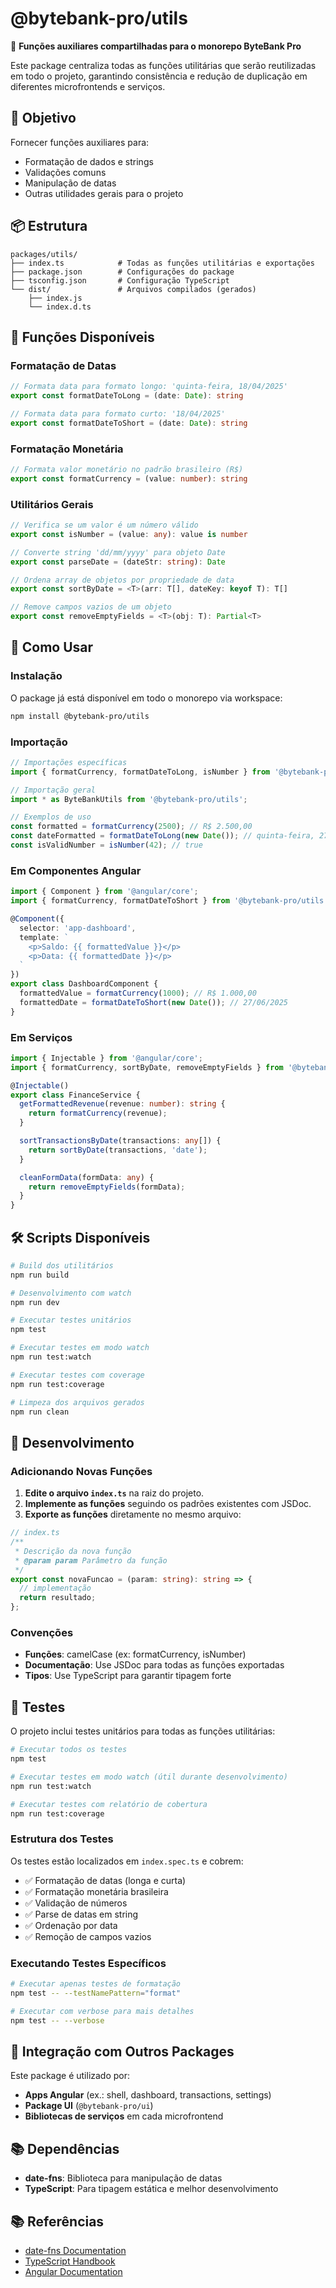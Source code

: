 # @bytebank-pro/utils

🔷 **Funções auxiliares compartilhadas para o monorepo ByteBank Pro**

Este package centraliza todas as funções utilitárias que serão reutilizadas em todo o projeto, garantindo consistência e redução de duplicação em diferentes microfrontends e serviços.

## 🎯 Objetivo

Fornecer funções auxiliares para:

- Formatação de dados e strings
- Validações comuns
- Manipulação de datas
- Outras utilidades gerais para o projeto

## 📦 Estrutura

```
packages/utils/
├── index.ts            # Todas as funções utilitárias e exportações
├── package.json        # Configurações do package
├── tsconfig.json       # Configuração TypeScript
└── dist/               # Arquivos compilados (gerados)
    ├── index.js
    └── index.d.ts
```

## 🔷 Funções Disponíveis

### Formatação de Datas

```typescript
// Formata data para formato longo: 'quinta-feira, 18/04/2025'
export const formatDateToLong = (date: Date): string

// Formata data para formato curto: '18/04/2025'
export const formatDateToShort = (date: Date): string
```

### Formatação Monetária

```typescript
// Formata valor monetário no padrão brasileiro (R$)
export const formatCurrency = (value: number): string
```

### Utilitários Gerais

```typescript
// Verifica se um valor é um número válido
export const isNumber = (value: any): value is number

// Converte string 'dd/mm/yyyy' para objeto Date
export const parseDate = (dateStr: string): Date

// Ordena array de objetos por propriedade de data
export const sortByDate = <T>(arr: T[], dateKey: keyof T): T[]

// Remove campos vazios de um objeto
export const removeEmptyFields = <T>(obj: T): Partial<T>
```

## 🚀 Como Usar

### Instalação

O package já está disponível em todo o monorepo via workspace:

```bash
npm install @bytebank-pro/utils
```

### Importação

```typescript
// Importações específicas
import { formatCurrency, formatDateToLong, isNumber } from '@bytebank-pro/utils';

// Importação geral
import * as ByteBankUtils from '@bytebank-pro/utils';

// Exemplos de uso
const formatted = formatCurrency(2500); // R$ 2.500,00
const dateFormatted = formatDateToLong(new Date()); // quinta-feira, 27/06/2025
const isValidNumber = isNumber(42); // true
```

### Em Componentes Angular

```typescript
import { Component } from '@angular/core';
import { formatCurrency, formatDateToShort } from '@bytebank-pro/utils';

@Component({
  selector: 'app-dashboard',
  template: `
    <p>Saldo: {{ formattedValue }}</p>
    <p>Data: {{ formattedDate }}</p>
  `
})
export class DashboardComponent {
  formattedValue = formatCurrency(1000); // R$ 1.000,00
  formattedDate = formatDateToShort(new Date()); // 27/06/2025
}
```

### Em Serviços

```typescript
import { Injectable } from '@angular/core';
import { formatCurrency, sortByDate, removeEmptyFields } from '@bytebank-pro/utils';

@Injectable()
export class FinanceService {
  getFormattedRevenue(revenue: number): string {
    return formatCurrency(revenue);
  }

  sortTransactionsByDate(transactions: any[]) {
    return sortByDate(transactions, 'date');
  }

  cleanFormData(formData: any) {
    return removeEmptyFields(formData);
  }
}
```

## 🛠️ Scripts Disponíveis

```bash
# Build dos utilitários
npm run build

# Desenvolvimento com watch
npm run dev

# Executar testes unitários
npm test

# Executar testes em modo watch
npm run test:watch

# Executar testes com coverage
npm run test:coverage

# Limpeza dos arquivos gerados
npm run clean
```

## 📝 Desenvolvimento

### Adicionando Novas Funções

1. **Edite o arquivo `index.ts`** na raiz do projeto.
2. **Implemente as funções** seguindo os padrões existentes com JSDoc.
3. **Exporte as funções** diretamente no mesmo arquivo:

```typescript
// index.ts
/**
 * Descrição da nova função
 * @param param Parâmetro da função
 */
export const novaFuncao = (param: string): string => {
  // implementação
  return resultado;
};
```

### Convenções

- **Funções**: camelCase (ex: formatCurrency, isNumber)
- **Documentação**: Use JSDoc para todas as funções exportadas
- **Tipos**: Use TypeScript para garantir tipagem forte

## 🧪 Testes

O projeto inclui testes unitários para todas as funções utilitárias:

```bash
# Executar todos os testes
npm test

# Executar testes em modo watch (útil durante desenvolvimento)
npm run test:watch

# Executar testes com relatório de cobertura
npm run test:coverage
```

### Estrutura dos Testes

Os testes estão localizados em `index.spec.ts` e cobrem:

- ✅ Formatação de datas (longa e curta)
- ✅ Formatação monetária brasileira
- ✅ Validação de números
- ✅ Parse de datas em string
- ✅ Ordenação por data
- ✅ Remoção de campos vazios

### Executando Testes Específicos

```bash
# Executar apenas testes de formatação
npm test -- --testNamePattern="format"

# Executar com verbose para mais detalhes
npm test -- --verbose
```

## 🔗 Integração com Outros Packages

Este package é utilizado por:

- **Apps Angular** (ex.: shell, dashboard, transactions, settings)
- **Package UI** (`@bytebank-pro/ui`)
- **Bibliotecas de serviços** em cada microfrontend

## 📚 Dependências

- **date-fns**: Biblioteca para manipulação de datas
- **TypeScript**: Para tipagem estática e melhor desenvolvimento

## 📚 Referências

- [date-fns Documentation](https://date-fns.org/)
- [TypeScript Handbook](https://www.typescriptlang.org/docs/)
- [Angular Documentation](https://angular.io/docs)
